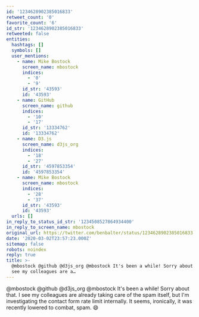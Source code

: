 ```yaml
---
id: '1234628902385016833'
retweet_count: '0'
favorite_count: '6'
id_str: '1234628902385016833'
retweeted: false
entities:
  hashtags: []
  symbols: []
  user_mentions:
    - name: Mike Bostock
      screen_name: mbostock
      indices:
        - '0'
        - '9'
      id_str: '43593'
      id: '43593'
    - name: GitHub
      screen_name: github
      indices:
        - '10'
        - '17'
      id_str: '13334762'
      id: '13334762'
    - name: D3.js
      screen_name: d3js_org
      indices:
        - '18'
        - '27'
      id_str: '4597853354'
      id: '4597853354'
    - name: Mike Bostock
      screen_name: mbostock
      indices:
        - '28'
        - '37'
      id_str: '43593'
      id: '43593'
  urls: []
in_reply_to_status_id_str: '1234508527864934400'
in_reply_to_screen_name: mbostock
original_url: https://twitter.com/benbalter/status/1234628902385016833
date: '2020-03-02T23:57:23.000Z'
sitemap: false
robots: noindex
reply: true
title: >-
  @mbostock @github @d3js_org @mbostock It's been a while! Sorry about that. I
  see my colleagues are a…
---
```


@mbostock @github @d3js_org @mbostock It's been a while! Sorry about that. I see my colleagues are already taking care of the spam itself, but I'm investigating the contact form rate limit internally. It seems, ironically, it was recently lowered to combat, spam. 😄